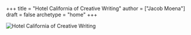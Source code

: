 +++
title = "Hotel California of Creative Writing"
author = ["Jacob Moena"]
draft = false
archetype = "home"
+++

![Hotel California of Creative Writing](images/hccw.png?width=100%&height=100%)
